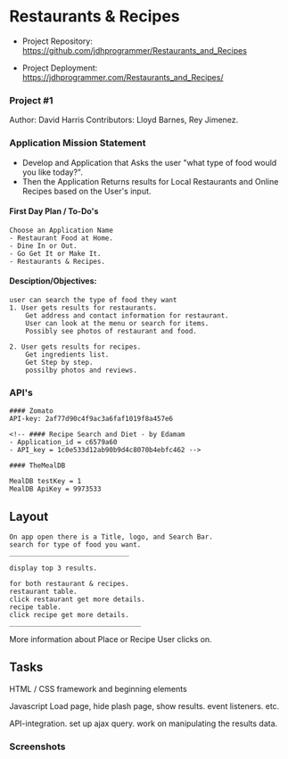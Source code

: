 # Restaurants & Recipes

- Project Repository: https://github.com/jdhprogrammer/Restaurants_and_Recipes

- Project Deployment: https://jdhprogrammer.com/Restaurants_and_Recipes/

### Project #1
Author: David Harris
Contributors: Lloyd Barnes, Rey Jimenez.

### Application Mission Statement

- Develop and Application that Asks the user "what type of food would you like today?".
- Then the Application Returns results for Local Restaurants and Online Recipes based on the User's input.

#### First Day Plan / To-Do's
```
Choose an Application Name
- Restaurant Food at Home.
- Dine In or Out.
- Go Get It or Make It.
- Restaurants & Recipes.
```
#### Desciption/Objectives:

```
user can search the type of food they want
1. User gets results for restaurants.
    Get address and contact information for restaurant.
    User can look at the menu or search for items.
    Possibly see photos of restaurant and food.
  
2. User gets results for recipes.
    Get ingredients list.
    Get Step by step.
    possilby photos and reviews.
```

### API's
```
#### Zomato 
API-key: 2af77d90c4f9ac3a6faf1019f8a457e6

<!-- #### Recipe Search and Diet - by Edamam
- Application_id = c6579a60
- API_key = 1c0e533d12ab90b9d4c8070b4ebfc462 -->

#### TheMealDB

MealDB testKey = 1
MealDB ApiKey = 9973533
```
## Layout
```
On app open there is a Title, logo, and Search Bar.
search for type of food you want.
______________________________

display top 3 results.

for both restaurant & recipes.
restaurant table.
click restaurant get more details.
recipe table.
click recipe get more details.
_________________________________
```
More information about Place or Recipe User clicks on.

## Tasks

HTML / CSS framework and beginning elements

Javascript Load page, hide plash page, show results. event listeners. etc.

API-integration. set up ajax query. work on manipulating the results data.

### Screenshots





